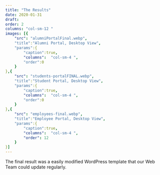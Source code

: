 ```yaml
---
title: "The Results"
date: 2020-01-31
draft: 
order: 2
columns: "col-sm-12 "
images: [{
    "src": "alumniPortalFinal.webp",
    "title":"Alumni Portal, Desktop View",
    "params":{
        "caption":true,
        "columns":  "col-sm-4 ",
        "order":0
    }
},{
    "src": "students-portalFINAL.webp",
    "title":"Student Portal, Desktop View",
    "params":{
        "caption":true,
        "columns":  "col-sm-4 ",
        "order":0
    }
},{
    "src": "employees-final.webp",
    "title":"Employee Portal, Desktop View",
    "params":{
        "caption":true,
        "columns":  "col-sm-4 ",
        "order": 12
    }
}]
---
```

The final result was a easily modified WordPress template that our Web Team could update regularly.

